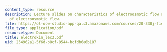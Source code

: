 ```yaml
---
content_type: resource
description: Lecture slides on characteristics of electroosmotic flow and applications
  of electroosmotic flow.
file: https://ol-ocw-studio-app-qa.s3.amazonaws.com/courses/20-330j-fields-forces-and-flows-in-biological-systems-spring-2007/254962a15f6db8cf8544bcfdb6e6b187_electrokin_lec3.pdf
file_type: application/pdf
resourcetype: Document
title: electrokin_lec3.pdf
uid: 254962a1-5f6d-b8cf-8544-bcfdb6e6b187
---
```

